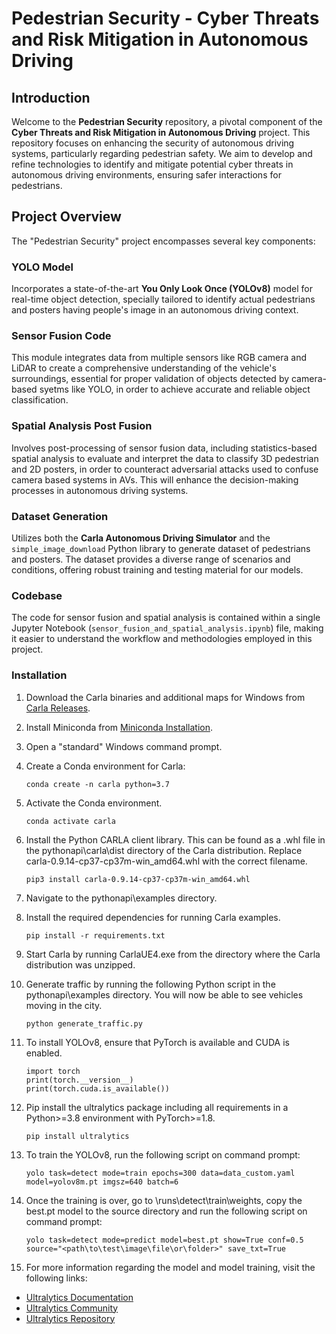 # Pedestrian Security - Cyber Threats and Risk Mitigation in Autonomous Driving

## Introduction
Welcome to the **Pedestrian Security** repository, a pivotal component of the **Cyber Threats and Risk Mitigation in Autonomous Driving** project. This repository focuses on enhancing the security of autonomous driving systems, particularly regarding pedestrian safety. We aim to develop and refine technologies to identify and mitigate potential cyber threats in autonomous driving environments, ensuring safer interactions for pedestrians.

## Project Overview
The "Pedestrian Security" project encompasses several key components:

### YOLO Model
Incorporates a state-of-the-art **You Only Look Once (YOLOv8)** model for real-time object detection, specially tailored to identify actual pedestrians and posters having people's image in an autonomous driving context.

### Sensor Fusion Code
This module integrates data from multiple sensors like RGB camera and LiDAR to create a comprehensive understanding of the vehicle's surroundings, essential for proper validation of objects detected by camera-based syetms like YOLO, in order to achieve accurate and reliable object classification.

### Spatial Analysis Post Fusion
Involves post-processing of sensor fusion data, including statistics-based spatial analysis to evaluate and interpret the data to classify 3D pedestrian and 2D posters, in order to counteract adversarial attacks used to confuse camera based systems in AVs. This will enhance the decision-making processes in autonomous driving systems.

### Dataset Generation
Utilizes both the **Carla Autonomous Driving Simulator** and the `simple_image_download` Python library to generate dataset of pedestrians and posters. The dataset provides a diverse range of scenarios and conditions, offering robust training and testing material for our models.

### Codebase
The code for sensor fusion and spatial analysis is contained within a single Jupyter Notebook (`sensor_fusion_and_spatial_analysis.ipynb`) file, making it easier to understand the workflow and methodologies employed in this project.

### Installation

1. Download the Carla binaries and additional maps for Windows from [Carla Releases](https://github.com/carla-simulator/carla/releases).

2. Install Miniconda from [Miniconda Installation](https://docs.conda.io/en/latest/miniconda.html).

3. Open a "standard" Windows command prompt.

4. Create a Conda environment for Carla:
   ```shell
   conda create -n carla python=3.7

5. Activate the Conda environment.
   ```shell
   conda activate carla

6. Install the Python CARLA client library. This can be found as a .whl file in the pythonapi\carla\dist directory of the Carla distribution. Replace carla-0.9.14-cp37-cp37m-win_amd64.whl with the correct filename.
   ```shell
   pip3 install carla-0.9.14-cp37-cp37m-win_amd64.whl

7. Navigate to the pythonapi\examples directory.

8. Install the required dependencies for running Carla examples.
   ```shell
   pip install -r requirements.txt

9. Start Carla by running CarlaUE4.exe from the directory where the Carla distribution was unzipped.

10. Generate traffic by running the following Python script in the pythonapi\examples directory. You will now be able to see vehicles moving in the city.
    ```shell
    python generate_traffic.py

11. To install YOLOv8, ensure that PyTorch is available and CUDA is enabled.
    ```shell
    import torch
    print(torch.__version__)
    print(torch.cuda.is_available())

12. Pip install the ultralytics package including all requirements in a Python>=3.8 environment with PyTorch>=1.8.
    ```shell
    pip install ultralytics

13. To train the YOLOv8, run the following script on command prompt:
    ```shell
    yolo task=detect mode=train epochs=300 data=data_custom.yaml model=yolov8m.pt imgsz=640 batch=6

14. Once the training is over, go to \runs\detect\train\weights, copy the best.pt model to the source directory and run the following script on command prompt:
    ```shell
    yolo task=detect mode=predict model=best.pt show=True conf=0.5 source="<path\to\test\image\file\or\folder>" save_txt=True

15. For more information regarding the model and model training, visit the following links:
- [Ultralytics Documentation](https://docs.ultralytics.com)
- [Ultralytics Community](https://community.ultralytics.com)
- [Ultralytics Repository](https://github.com/ultralytics/ultralytics)